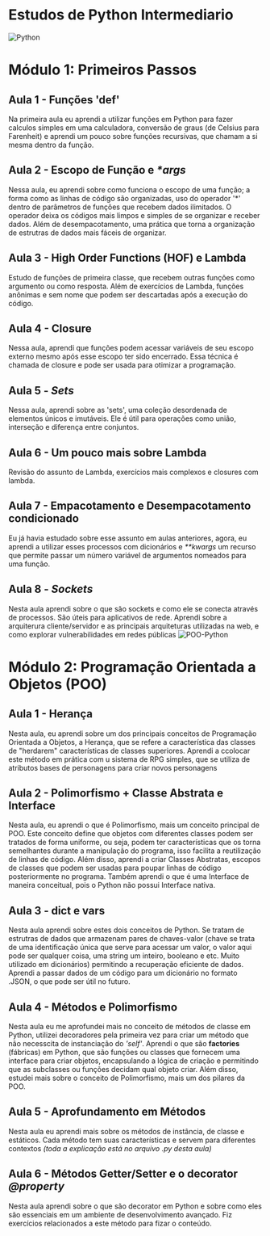 # Estudos de Python Intermediario 
![Python](https://www.pngall.com/wp-content/uploads/2016/05/Python-Logo-Free-Download-PNG.png)

# **Módulo 1: Primeiros Passos**

## Aula 1 - Funções 'def'
Na primeira aula eu aprendi a utilizar funções em Python para fazer calculos simples em uma calculadora, conversão de graus (de Celsius para Farenheit) e aprendi um pouco sobre funções recursivas, que chamam a si mesma dentro da função.


## Aula 2 - Escopo de Função e _*args_
Nessa aula, eu aprendi sobre como funciona o escopo de uma função; a forma como as linhas de código são organizadas, uso do operador '*' dentro de parâmetros de funções que recebem dados ilimitados. 
O operador deixa os códigos mais limpos e simples de se organizar e receber dados. Além de desempacotamento, uma prática que torna a organização de estrutras de dados mais fáceis de organizar. 


## Aula 3 - High Order Functions (HOF) e Lambda
Estudo de funções de primeira classe, que recebem outras funções como argumento ou como resposta. Além de exercícios de Lambda, funções anônimas e sem nome que podem ser descartadas após a execução do    
código.


## Aula 4 - Closure 
Nessa aula, aprendi que funções podem acessar variáveis de seu escopo externo mesmo após esse escopo ter sido encerrado. Essa técnica é chamada de closure e pode ser usada para otimizar a programação.


## Aula 5 - _Sets_
Nessa aula, aprendi sobre as 'sets', uma coleção desordenada de elementos únicos e imutáveis. Ele é útil para operações como união, interseção e diferença entre conjuntos. 


## Aula 6 - Um pouco mais sobre **Lambda**
Revisão do assunto de Lambda, exercícios mais complexos e closures com lambda. 


## Aula 7 - Empacotamento e Desempacotamento condicionado
Eu já havia estudado sobre esse assunto em aulas anteriores, agora, eu aprendi a utilizar esses processos com dicionários e _**kwargs_ um recurso que permite passar um número variável de 
argumentos nomeados para uma função. 


## Aula 8 - *Sockets*
Nesta aula aprendi sobre o que são sockets e como ele se conecta através de processos. São úteis para aplicativos de rede. Aprendi sobre a arquiterura cliente/servidor e as principais arquiteturas utilizadas na web, e como explorar vulnerabilidades em redes públicas 
![POO-Python](https://dojo.bylearn.com.br/wp-content/uploads/2020/09/dojo-7.png)

# **Módulo 2: Programação Orientada a Objetos (POO)**

## Aula 1 - Herança 
Nesta aula, eu aprendi sobre um dos principais conceitos de Programação Orientada a Objetos, a Herança, que se refere a característica das classes de "herdarem" características de classes superiores. Aprendi a ccolocar este método em prática com u sistema de RPG simples, que se utiliza de atributos bases de personagens para criar novos personagens

## Aula 2 - Polimorfismo + Classe Abstrata e Interface 
Nesta aula, eu aprendi o que é Polimorfismo, mais um conceito principal de POO. Este conceito define que objetos com diferentes classes podem ser tratados de forma uniforme, ou seja, podem ter características que os torna semelhantes durante a manipulação do programa, isso facilita a reutilização de linhas de código. Além disso, aprendi a criar Classes Abstratas, escopos de classes que podem ser usadas para poupar linhas de código posteriormente no programa. Também aprendi o que é uma Interface de maneira conceitual, pois o Python não possui Interface nativa.

## Aula 3 - **__dict__ e vars**
Nesta aula aprendi sobre estes dois conceitos de Python. Se tratam de estrutras de dados que armazenam pares de chaves-valor (chave se trata de uma identificação única que serve para acessar um valor, o valor aqui pode ser qualquer coisa, uma string um inteiro, booleano e etc. Muito utilizado em dicionários) permitindo a recuperação eficiente de dados. Aprendi a passar dados de um código para um dicionário no formato .JSON, o que pode ser útil no futuro. 

## Aula 4 - Métodos e Polimorfismo 
Nesta aula eu me aprofundei mais no conceito de métodos de classe em Python, utilizei decoradores pela primeira vez para criar um método que não necesscita de instanciação do *'self'*. Aprendi o que são **factories** (fábricas) em Python, que são funções ou classes que fornecem uma interface para criar objetos, encapsulando a lógica de criação e permitindo que as subclasses ou funções decidam qual objeto criar. Além disso, estudei mais sobre o conceito de Polimorfismo, mais um dos pilares da POO. 

## Aula 5 - Aprofundamento em Métodos 
Nesta aula eu aprendi mais sobre os métodos de instância, de classe e estáticos. Cada método tem suas características e servem para diferentes contextos _(toda a explicação está no arquivo .py desta aula)_ 

## Aula 6 - Métodos Getter/Setter e o decorator _@property_
Nesta aula aprendi sobre o que são decorator em Python e sobre como eles são essenciais em um ambiente de desenvolvimento avançado. Fiz exercícios relacionados a este método para fizar o conteúdo. 
